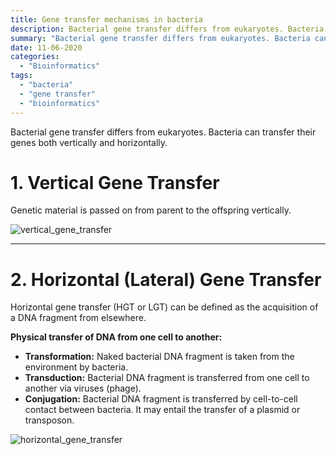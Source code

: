 ```yaml
---
title: Gene transfer mechanisms in bacteria
description: Bacterial gene transfer differs from eukaryotes. Bacteria can transfer their genes both vertically and horizontally.
summary: "Bacterial gene transfer differs from eukaryotes. Bacteria can transfer their genes both vertically and horizontally."
date: 11-06-2020
categories:
  - "Bioinformatics"
tags:
  - "bacteria"
  - "gene transfer"
  - "bioinformatics"
---
```

Bacterial gene transfer differs from eukaryotes. Bacteria can transfer their genes both vertically and horizontally.

# 1. Vertical Gene Transfer

Genetic material is passed on from parent to the offspring vertically. 

![vertical_gene_transfer](/img/vertical_gene_transfer.png)

---

# 2. Horizontal (Lateral) Gene Transfer

Horizontal gene transfer (HGT or LGT) can be defined as the acquisition of a DNA fragment from elsewhere.

**Physical transfer of DNA from one cell to another:**

- **Transformation:** Naked bacterial DNA fragment is taken from the environment by bacteria.
- **Transduction:** Bacterial DNA fragment is transferred from one cell to another via viruses (phage).
- **Conjugation:** Bacterial DNA fragment is transferred by cell-to-cell contact between bacteria. It may entail the transfer of a plasmid or transposon.

![horizontal_gene_transfer](/img/horizontal_gene_transfer.png)
